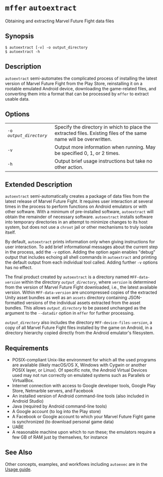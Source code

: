 # `mffer` `autoextract`

Obtaining and extracting Marvel Future Fight data files

## Synopsis

```shell
$ autoextract [-v] -o output_directory
$ autoextract -h
```

## Description

`autoextract` semi-automates the complicated process of installing the latest version of Marvel Future Fight from the Play Store, reinstalling it on a rootable emulated Android device, downloading the game-related files, and converting them into a format that can be processed by `mffer` to extract usable data.

## Options

|                           |                                                                                                                   |
| ------------------------- | ----------------------------------------------------------------------------------------------------------------- |
| `-o `_`output_directory`_ | Specify the directory in which to place the extracted files. Existing files of the same name will be overwritten. |
| `-v`                      | Output more information when running. May be specified 0, 1, or 2 times.                                          |
| `-h`                      | Output brief usage instructions but take no other action.                                                         |

## Extended Description

`autoextract` semi-automatically creates a package of data files from the latest release of Marvel Future Fight. It requires user interaction at several times in the process to perform functions on Android emulators or with other software. With a minimum of pre-installed software, `autoextract` will obtain the remainder of necessary software. `autoextract` installs software into temporary directories in an attempt to minimize changes to its host system, but does not use a `chroot` jail or other mechanisms to truly isolate itself.

By default, `autoextract` prints information only when giving instructions for user interaction. To add brief informational messages about the current step in the process, add the `-v` option. Adding the option again enables "debug" output that includes echoing all shell commands in `autoextract` and printing the default output from each individual tool called. Adding further `-v` options has no effect.

The final product created by `autoextract` is a directory named `MFF-data-`_`version`_ within the directory _`output_directory`_, where _`version`_ is determined from the version of Marvel Future Fight downloaded, i.e., the latest available version. Within `MFF-data-`_`version`_ are uncompressed copies of the extracted Unity asset bundles as well as an `assets` directory containing JSON-formatted versions of the individual assets extracted from the asset bundles. This allows _`output_directory`_ to be passed unchanged as the argument to the `--datadir` option in `mffer` for further processing.

_`output_directory`_ also includes the directory `MFF-device-files-`_`version`_, a copy of all Marvel Future Fight files installed by the game on Android, in a directory hierarchy copied directly from the Android emulator's filesystem.

## Requirements

-   POSIX-compliant Unix-like environment for which all the used
    programs are available (likely macOS/OS X, Windows with Cygwin or
    another POSIX layer, or Linux). Of specific note, the Android Virtual
    Devices used may not run correctly on emulated systems such as
    Parallels or VirtualBox.
-   Internet connection with access to Google developer tools, Google
    Play Store, Netmarble servers, and Facebook
-   An installed version of Android command-line tools (also included in
    Android Studio)
-   Java (required by Android command-line tools)
-   A Google account (to log into the Play store)
-   A Facebook or Google account to which your Marvel Future Fight game
    is synchronized (to download personal game data)
-   UABE
-   A reasonable machine upon which to run these; the emulators require
    a few GB of RAM just by themselves, for instance

## See Also

Other concepts, examples, and workflows including `autoexec` are in the [Usage guide](USAGE.md).
